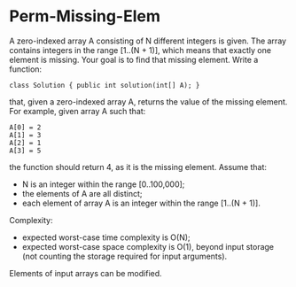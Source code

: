 Perm-Missing-Elem
=================

A zero-indexed array A consisting of N different integers is given. The array contains integers in the range [1..(N + 1)], which means that exactly one element is missing. Your goal is to find that missing element. Write a function:

	class Solution { public int solution(int[] A); }

that, given a zero-indexed array A, returns the value of the missing element. For example, given array A such that:

	A[0] = 2
	A[1] = 3
	A[2] = 1
	A[3] = 5
	
the function should return 4, as it is the missing element. Assume that:
- N is an integer within the range [0..100,000];
- the elements of A are all distinct;
- each element of array A is an integer within the range [1..(N + 1)].

Complexity:
- expected worst-case time complexity is O(N);
- expected worst-case space complexity is O(1), beyond input storage (not counting the storage required for input arguments).

Elements of input arrays can be modified.
